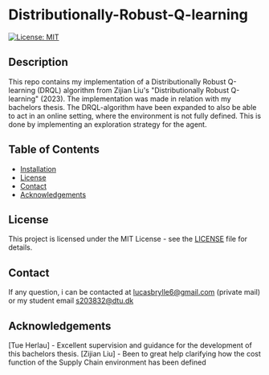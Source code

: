 # Distributionally-Robust-Q-learning

[![License: MIT](https://img.shields.io/badge/License-MIT-yellow.svg)](https://opensource.org/licenses/MIT)

## Description

This repo contains my implementation of a Distributionally Robust Q-learning (DRQL) algorithm from Zijian Liu's "Distributionally Robust Q-learning" (2023). The implementation was made in relation with my bachelors thesis. The DRQL-algorithm have been expanded to also be able to act in an online setting, where the environment is not fully defined. This is done by implementing an exploration strategy for the agent. 

## Table of Contents

- [Installation](#installation)
- [License](#license)
- [Contact](#contact)
- [Acknowledgements](#Acknowledgements)


## License

This project is licensed under the MIT License - see the [LICENSE](LICENSE) file for details.

## Contact

If any question, i can be contacted at lucasbrylle6@gmail.com (private mail) or my student email s203832@dtu.dk 

## Acknowledgements

[Tue Herlau] - Excellent supervision and guidance for the development of this bachelors thesis. 
[Zijian Liu] - Been to great help clarifying how the cost function of the Supply Chain environment has been defined
